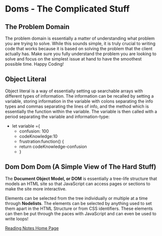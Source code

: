 # Doms - The Complicated Stuff
## The Problem Domain
The problem domain is essentially a matter of understanding what problem you are trying to solve. While this sounds simple, it is truly crucial to writing code that works because it is based on solving the problem that the client actually has. Make sure you fully understand the problem you are looking to solve and focus on the simplest issue at hand to have the smoothest possible time. Happy Coding!

## Object Literal
Object literal is a way of essentially setting up searchable arrays with different types of information. The information can be recalled by setting a variable, storing information in the variable with colons separating the info types and commas separating the lines of info, and the method which is essentially the function within the variable. The variable is then called with a period separating the variable and information-type: 
- let variable ={
    - confusion: 100
    - codeKnowledge:10
    - frustration:function() {
    - return codeKnowledge-confusion
    - }

## Dom Dom Dom (A Simple View of The Hard Stuff)
The **Document Object Model, or DOM** is essentially a tree-life structure that models an HTML site so that JavaScript can access pages or sections to make the site more interactive.

Elements can be selected from the tree individually or multiple at a time through **Nodelists**. The elements can be selected by anything used to set them apart in the HTML Structure or from CSS identifiers. These elements can then be put through the paces with JavaScript and can even be used to write loops!


[Reading Notes Home Page](README.md)
